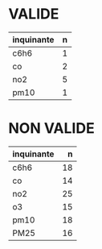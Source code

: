 
# VALIDE

|inquinante |  n|
|:----------|--:|
|c6h6       |  1|
|co         |  2|
|no2        |  5|
|pm10       |  1|

# NON VALIDE

|inquinante |  n|
|:----------|--:|
|c6h6       | 18|
|co         | 14|
|no2        | 25|
|o3         | 15|
|pm10       | 18|
|PM25       | 16|
